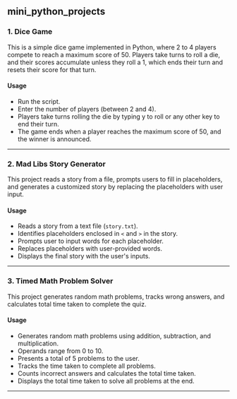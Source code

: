 ## mini_python_projects
### 1. Dice Game
This is a simple dice game implemented in Python, where 2 to 4 players compete to reach a maximum score of 50. Players take turns to roll a die, and their scores accumulate unless they roll a 1, which ends their turn and resets their score for that turn.
#### Usage
<ul>
<li> Run the script. </li>
<li>Enter the number of players (between 2 and 4).</li>
<li>Players take turns rolling the die by typing y to roll or any other key to end their turn.</li>
<li>The game ends when a player reaches the maximum score of 50, and the winner is announced.</li>
</ul>

---

### 2. Mad Libs Story Generator
This project reads a story from a file, prompts users to fill in placeholders, and generates a customized story by replacing the placeholders with user input.
#### Usage
<ul>
  <li>Reads a story from a text file (<code>story.txt</code>).</li>
  <li>Identifies placeholders enclosed in <code>&lt;</code> and <code>&gt;</code> in the story.</li>
  <li>Prompts user to input words for each placeholder.</li>
  <li>Replaces placeholders with user-provided words.</li>
  <li>Displays the final story with the user's inputs.</li>
</ul>

----

### 3. Timed Math Problem Solver
This project generates random math problems, tracks wrong answers, and calculates total time taken to complete the quiz.
#### Usage
<ul>
  <li>Generates random math problems using addition, subtraction, and multiplication.</li>
  <li>Operands range from 0 to 10.</li>
  <li>Presents a total of 5 problems to the user.</li>
  <li>Tracks the time taken to complete all problems.</li>
  <li>Counts incorrect answers and calculates the total time taken.</li>
  <li>Displays the total time taken to solve all problems at the end.</li>
</ul>

---

